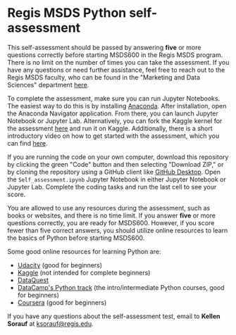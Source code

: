 # Regis MSDS Python self-assessment
This self-assessment should be passed by answering **five** or more questions correctly before starting MSDS600 in the Regis MSDS program. There is no limit on the number of times you can take the assessment. If you have any questions or need further assistance, feel free to reach out to the Regis MSDS faculty, who can be found in the "Marketing and Data Sciences" department [here](https://www.regis.edu/academics/faculty-finder/index).

To complete the assessment, make sure you can run Jupyter Notebooks. The easiest way to do this is by installing [Anaconda](https://www.anaconda.com/download/success). After installation, open the Anaconda Navigator application. From there, you can launch Jupyter Notebook or Jupyter Lab. Alternatively, you can fork the Kaggle kernel for the assessment [here](https://www.kaggle.com/wordsforthewise/regis-python-self-assessment) and run it on Kaggle. Additionally, there is a short introductory video on how to get started with the assessment, which you can find [here](https://youtu.be/wwTyWwMyPJw).

If you are running the code on your own computer, download this repository by clicking the green "Code" button and then selecting "Download ZIP," or by cloning the repository using a GitHub client like [GitHub Desktop](https://desktop.github.com/download/). Open the `Self_assessment.ipynb` Jupyter Notebook in either Jupyter Notebook or Jupyter Lab. Complete the coding tasks and run the last cell to see your score.

You are allowed to use any resources during the assessment, such as books or websites, and there is no time limit. If you answer **five** or more questions correctly, you are ready for MSDS600. However, if you score fewer than five correct answers, you should utilize online resources to learn the basics of Python before starting MSDS600.

Some good online resources for learning Python are:
- [Udacity](https://www.udacity.com/course/introduction-to-python--ud1110) (good for beginners)
- [Kaggle](https://www.kaggle.com/learn/overview) (not intended for complete beginners)
- [DataQuest](https://www.dataquest.io/course/python-for-data-science-fundamentals/)
- [DataCamp's Python track](https://www.datacamp.com/tracks/python-fundamentals) (the intro/intermediate Python courses, good for beginners)
- [Coursera](https://www.coursera.org/learn/python) (good for beginners)

If you have any questions about the self-assessment test, email to **Kellen Sorauf** at [ksorauf@regis.edu](mailto:ksorauf@regis.edu). 
